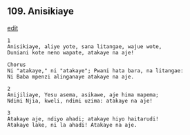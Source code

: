 ## 109. Anisikiaye
[edit](https://docs.google.com/document/d/1PUJvKK03qncHj46J3vcKIj7h9iOd0P4C/edit?mode=html)




    1
    Anisikiaye, aliye yote, sana litangae, wajue wote,
    Duniani kote neno wapate, atakaye na aje!

    Chorus
    Ni "atakaye," ni "atakaye"; Pwani hata bara, na litangae:
    Ni Baba mpenzi alinganaye atakaye na aje.

    2
    Anijiliaye, Yesu asema, asikawe, aje hima mapema;
    Ndimi Njia, kweli, ndimi uzima: atakaye na aje!

    3
    Atakaye aje, ndiyo ahadi; atakaye hiyo haitarudi!
    Atakaye lake, ni la ahadi! Atakaye na aje.



